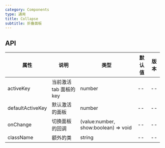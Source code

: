 ```yaml
---
category: Components
type: 通用
title: Collapse
subtitle: 折叠面板
---
```


 ## API
| 属性 | 说明 | 类型 | 默认值 | 版本 |
| --- | --- | --- | --- | --- |
|activeKey|当前激活 tab 面板的 key|number| --|--|
|defaultActiveKey|默认激活的面板|number|--|--|
|onChange|切换面板的回调|(value:number, show:boolean) => void | --| --|
|className|额外的类|string|--|--|
